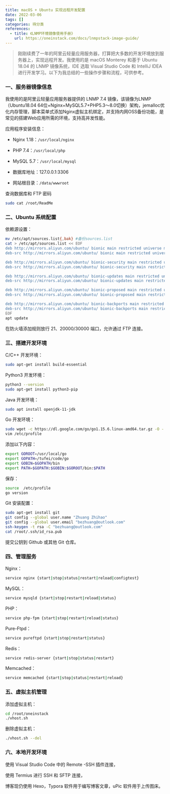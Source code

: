 ```yaml
---
title: macOS + Ubuntu 实现远程开发配置
date: 2022-03-06
tags: []
categories: 待分类
references:
  - title: 《LNMP环境镜像使用手册》
    url: https://oneinstack.com/docs/lnmpstack-image-guide/
---
```


> 刚刚续费了一年的阿里云轻量应用服务器，打算把大多数的开发环境放到服务器上，实现远程开发。我使用的是 macOS Monterey 和基于 Ubuntu 18.04 的 LNMP 镜像系统，IDE 选取 Visual Studio Code 和 IntelliJ IDEA 进行开发学习。以下为我总结的一些操作步骤和流程，可供参考。

<!--more-->

### 一、服务器镜像信息

我使用的是阿里云轻量应用服务器提供的 LNMP 7.4 镜像，该镜像为LNMP（Ubuntu18.04 64位+Nginx+MySQL5.7+PHP5.3～8.0切换）架构，jemalloc优化内存管理，脚本菜单式添加Nginx虚拟主机绑定，并支持内网OSS备份功能，是常见的搭建Web应用所需的环境，支持高并发性能。

应用程序安装信息：

- Nginx 1.18：`/usr/local/nginx`

- PHP 7.4：`/usr/local/php`
- MySQL 5.7：`/usr/local/mysql`
- 数据库地址：127.0.0.1:3306 
- 网站根目录：`/data/wwwroot`

查询数据库和 FTP 密码

```bash
sudo cat /root/ReadMe
```

### 二、Ubuntu 系统配置

依赖源设置：

```bash
mv /etc/apt/sources.list{,bak} #备份sources.list
cat > /etc/apt/sources.list << EOF
deb http://mirrors.aliyun.com/ubuntu/ bionic main restricted universe multiverse
deb-src http://mirrors.aliyun.com/ubuntu/ bionic main restricted universe multiverse

deb http://mirrors.aliyun.com/ubuntu/ bionic-security main restricted universe multiverse
deb-src http://mirrors.aliyun.com/ubuntu/ bionic-security main restricted universe multiverse

deb http://mirrors.aliyun.com/ubuntu/ bionic-updates main restricted universe multiverse
deb-src http://mirrors.aliyun.com/ubuntu/ bionic-updates main restricted universe multiverse

deb http://mirrors.aliyun.com/ubuntu/ bionic-proposed main restricted universe multiverse
deb-src http://mirrors.aliyun.com/ubuntu/ bionic-proposed main restricted universe multiverse

deb http://mirrors.aliyun.com/ubuntu/ bionic-backports main restricted universe multiverse
deb-src http://mirrors.aliyun.com/ubuntu/ bionic-backports main restricted universe multiverse
EOF
apt update
```

在防火墙添加规则放行 21、20000/30000 端口，允许通过 FTP 连接。

### 三、搭建开发环境

C/C++ 开发环境：

```bash
sudo apt-get install build-essential
```

Python3 开发环境：

```bash
python3 --version  
sudo apt-get install python3-pip
```

Java 开发环境：

```bash
sudo apt install openjdk-11-jdk
```

Go 开发环境：

```bash
sudo wget -c https://dl.google.com/go/go1.15.6.linux-amd64.tar.gz -O - | sudo tar -xz -C /usr/local
vim /etc/profile
```

添加以下内容：

```bash
export GOROOT=/usr/local/go
export GOPATH=/tufei/code/go
export GOBIN=$GOPATH/bin
export PATH=$GOPATH:$GOBIN:$GOROOT/bin:$PATH
```

保存：

```bash
source  /etc/profile
go version
```

Git 安装配置：

```bash
sudo apt-get install git
git config --global user.name "Zhuang Zhihao"
git config --global user.email "bezhuang@outlook.com"
ssh-keygen -t rsa -C "bezhuang@outlook.com"
cat /root/.ssh/id_rsa.pub
```

提交公钥到 Github 或其他 Git 仓库。

### 四、管理服务

Nginx：

```bash
service nginx {start|stop|status|restart|reload|configtest}
```

MySQL：

```bash
service mysqld {start|stop|restart|reload|status}
```

PHP：

```bash
service php-fpm {start|stop|restart|reload|status}
```

Pure-Ftpd：

```bash
service pureftpd {start|stop|restart|status}
```

Redis：

```bash
service redis-server {start|stop|status|restart}
```

Memcached：

```bash
service memcached {start|stop|status|restart|reload}
```

### 五、虚拟主机管理

添加虚拟主机：

```bash
cd /root/oneinstack
./vhost.sh
```

删除虚拟主机：

```bash
./vhost.sh --del
```

### 六、本地开发环境

使用 Visual Studio Code 中的 Remote -SSH 插件连接，

使用 Termius 进行 SSH 和 SFTP 连接，

博客现仍使用 Hexo，Typora 软件用于编写博客文章，uPic 软件用于上传图床。
